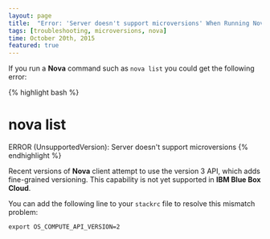 ```yaml
---
layout: page
title:  "Error: 'Server doesn't support microversions' When Running Nova Commands"
tags: [troubleshooting, microversions, nova]
time: October 20th, 2015
featured: true
---
```


If you run a **Nova** command such as `nova list` you could get the following error:

{% highlight bash %}
# nova list
ERROR (UnsupportedVersion): Server doesn't support microversions
{% endhighlight %}

Recent versions of **Nova** client attempt to use the version 3 API, which adds fine-grained versioning.  This capability is not yet supported in **IBM Blue Box Cloud**.

You can add the following line to your `stackrc` file to resolve this mismatch problem:

`export OS_COMPUTE_API_VERSION=2`
